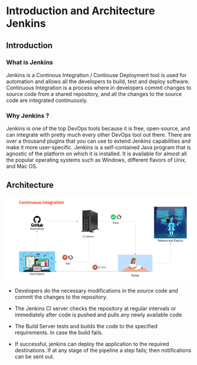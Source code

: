 # Introduction and Architecture Jenkins


## Introduction

### **What is Jenkins**
Jenkins is a Continous Integration / Contiouse Deployment tool is used for automation and allows all the developers to build, test and deploy software. Continuous Integration is a process where in developers commit changes to source code from a shared repository, and all the changes to the source code are integrated continuously. 

### **Why Jenkins ?** 

Jenkins is one of the top DevOps tools because it is free, open-source, and can integrate with pretty much every other DevOps tool out there. There are over a thousand plugins that you can use to extend Jenkins capabilities and make it more user-specific. Jenkins is a self-contained Java program that is agnostic of the platform on which it is installed. It is available for almost all the popular operating systems such as Windows, different flavors of Unix, and Mac OS.

## Architecture

![trigger-jenkins](/images/ci-architecture.png)

- Developers do the necessary modifications in the source code and commit the changes to the repository.

- The Jenkins CI server checks the repository at regular intervals or immediately after code is pushed and pulls any newly available code.

- The Build Server tests and  builds the code to the specified requirements. In case the build fails.

- If successful, jenkins can deploy the application to the required destinations. If at any stage of the pipeline a step fails; then notifications can be sent out.